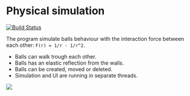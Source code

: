 # Physical simulation
[![Build Status](https://travis-ci.com/kuznetsss/Physical_simulation.svg?branch=master)](https://travis-ci.com/kuznetsss/Balls-simulator)

  The program simulate balls behaviour with the interaction force
  between each other: `F(r) = 1/r - 1/r^2`.
  - Balls can walk trough each other.
  - Balls has an elastic reflection from the walls.
  - Balls can be created, moved or deleted.
  - Simulation and UI are running in separate threads.

![](demo.gif)